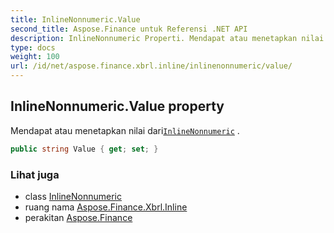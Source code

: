 ```yaml
---
title: InlineNonnumeric.Value
second_title: Aspose.Finance untuk Referensi .NET API
description: InlineNonnumeric Properti. Mendapat atau menetapkan nilai dariInlineNonnumeric .
type: docs
weight: 100
url: /id/net/aspose.finance.xbrl.inline/inlinenonnumeric/value/
---
```

## InlineNonnumeric.Value property

Mendapat atau menetapkan nilai dari[`InlineNonnumeric`](../) .

```csharp
public string Value { get; set; }
```

### Lihat juga

* class [InlineNonnumeric](../)
* ruang nama [Aspose.Finance.Xbrl.Inline](../../inlinenonnumeric/)
* perakitan [Aspose.Finance](../../../)



